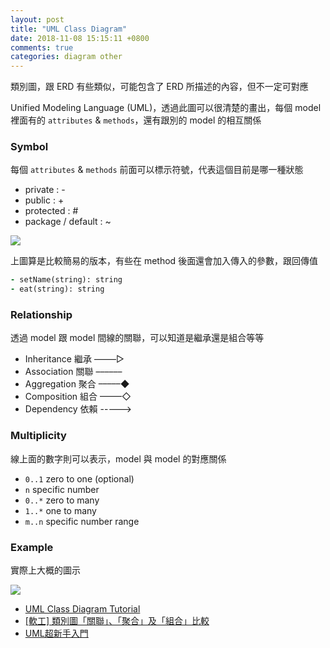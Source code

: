 ```yaml
---
layout: post
title: "UML Class Diagram"
date: 2018-11-08 15:15:11 +0800
comments: true
categories: diagram other
---
```


類別圖，跟 ERD 有些類似，可能包含了 ERD 所描述的內容，但不一定可對應

<!-- more -->

Unified Modeling Language (UML)，透過此圖可以很清楚的畫出，每個 model 裡面有的 `attributes` & `methods`，還有跟別的 model 的相互關係

### Symbol

每個 `attributes` & `methods` 前面可以標示符號，代表這個目前是哪一種狀態

* private : -
* public : +
* protected : #
* package / default : ~

![](https://i.imgur.com/gkyiOkn.png)

上圖算是比較簡易的版本，有些在 method 後面還會加入傳入的參數，跟回傳值

```ruby
- setName(string): string
- eat(string): string
```

### Relationship

透過 model 跟 model 間線的關聯，可以知道是繼承還是組合等等

* Inheritance 繼承 –––––▷
* Association 關聯 ––––––
* Aggregation 聚合 –––––◆
* Composition 組合 –––––◇
* Dependency 依賴  ----->

### Multiplicity

線上面的數字則可以表示，model 與 model 的對應關係

* `0..1` zero to one (optional)
* `n` specific number
* `0..*` zero to many
* `1..*` one to many
* `m..n` specific number range

### Example

實際上大概的圖示

![](https://i.imgur.com/B6mapCR.png)

* [UML Class Diagram Tutorial](https://www.youtube.com/watch?v=UI6lqHOVHic)
* [[軟工] 類別圖「關聯」、「聚合」及「組合」比較](https://dotblogs.com.tw/lazycodestyle/2016/06/01/233545)
* [UML超新手入門](https://github.com/macdidi5/UMLTutorial)
